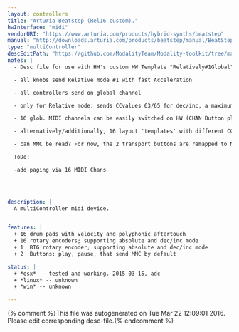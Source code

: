 ```yaml
---
layout: controllers
title: "Arturia Beatstep (Rel16 custom)."
hwInterface: "midi"
vendorURI: "https://www.arturia.com/products/hybrid-synths/beatstep"
manual: "http://downloads.arturia.com/products/beatstep/manual/BeatStep_Manual_1_0_1_EN.pdf"
type: "multiController"
descEditPath: "https://github.com/ModalityTeam/Modality-toolkit/tree/master/Modality/MKtlDescriptions//beatstep/arturia-beatstep-rel-16.desc.scd"
notes: |
  - Desc file for use with HH's custom HW Template "Relatively#1Global":

  - all knobs send Relative mode #1 with fast Acceleration

  - all controllers send on global channel

  - only for Relative mode: sends CCvalues 63/65 for dec/inc, a maximum of 42, 86 with Fast Acceleration

  - 16 glob. MIDI channels can be easily switched on HW (CHAN Button plus 1 of 16 Pads), so use that as 16 pages w' identical cc/midi nr's.

  - alternatively/additionally, 16 layout 'templates' with different CC assignments could be created and easily switched on HW (RECALL Button plus 1 of 16 Pads), but that's a lot of work to edit, and 256 pages are a bit too much anyways?

  - can MMC be read? For now, the 2 transport buttons are remapped to NoteOn/Offs.

  ToDo:

  -add paging via 16 MIDI Chans

  


description: |
  A multiController midi device.


features: |
  + 16 drum pads with velocity and polyphonic aftertouch
  + 16 rotary encoders; supporting absolute and dec/inc mode
  + 1  BIG rotary encoder; supporting absolute and dec/inc mode
  + 2  Buttons: play, pause, that send MMC by default

status: |
  + *osx* -- tested and working. 2015-03-15, adc
  + *linux* -- unknown
  + *win* -- unknown

---
```

{% comment %}This file was autogenerated on Tue Mar 22 12:09:01 2016. Please edit corresponding desc-file.{% endcomment %}